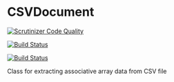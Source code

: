 CSVDocument
===========

[![Scrutinizer Code Quality](https://scrutinizer-ci.com/g/alexsomeoddpilot/CSVDocument/badges/quality-score.png?b=master)](https://scrutinizer-ci.com/g/alexsomeoddpilot/CSVDocument/?branch=master)

[![Build Status](https://scrutinizer-ci.com/g/alexsomeoddpilot/CSVDocument/badges/build.png?b=master)](https://scrutinizer-ci.com/g/alexsomeoddpilot/CSVDocument/build-status/master)

[![Build Status](https://travis-ci.org/alexsomeoddpilot/CSVDocument.svg?branch=master)](https://travis-ci.org/alexsomeoddpilot/CSVDocument)

Class for extracting associative array data from CSV file
